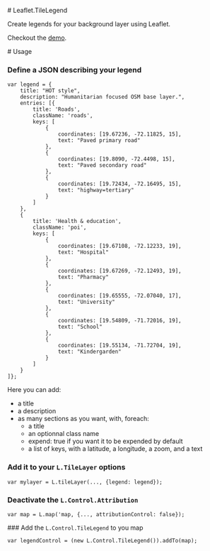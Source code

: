 # Leaflet.TileLegend

Create legends for your background layer using Leaflet.

Checkout the [demo](http://hotosm.github.io/HDM-CartoCSS/).

# Usage

### Define a JSON describing your legend

```
var legend = {
    title: "HOT style",
    description: "Humanitarian focused OSM base layer.",
    entries: [{
        title: 'Roads',
        className: 'roads',
        keys: [
            {
                coordinates: [19.67236, -72.11825, 15],
                text: "Paved primary road"
            },
            {
                coordinates: [19.8090, -72.4498, 15],
                text: "Paved secondary road"
            },
            {
                coordinates: [19.72434, -72.16495, 15],
                text: "highway=tertiary"
            }
        ]
    },
    {
        title: 'Health & education',
        className: 'poi',
        keys: [
            {
                coordinates: [19.67108, -72.12233, 19],
                text: "Hospital"
            },
            {
                coordinates: [19.67269, -72.12493, 19],
                text: "Pharmacy"
            },
            {
                coordinates: [19.65555, -72.07040, 17],
                text: "University"
            },
            {
                coordinates: [19.54809, -71.72016, 19],
                text: "School"
            },
            {
                coordinates: [19.55134, -71.72704, 19],
                text: "Kindergarden"
            }
        ]
    }
]};

```
Here you can add:
* a title
* a description
* as many sections as you want, with, foreach:
  * a title
  * an optionnal class name
  * expend: true if you want it to be expended by default
  * a list of keys, with a latitude, a longitude, a zoom, and a text

### Add it to your `L.TileLayer` options

```
var mylayer = L.tileLayer(..., {legend: legend});
```

### Deactivate the `L.Control.Attribution`

```
var map = L.map('map, {..., attributionControl: false});
```

### Add the `L.Control.TileLegend` to you map

```
var legendControl = (new L.Control.TileLegend()).addTo(map);

```

